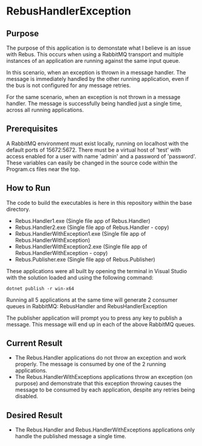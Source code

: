 # RebusHandlerException

## Purpose
The purpose of this application is to demonstate what I believe is an issue with Rebus. This occurs when using a RabbitMQ transport and multiple instances of an application are running against the same input queue. 

In this scenario, when an exception is thrown in a message handler. The message is immediately handled by the other running application, even if the bus is not configured for any message retries. 

For the same scenario, when an exception is not thrown in a message handler. The message is successfully being handled just a single time, across all running applications.

## Prerequisites
A RabbitMQ environment must exist locally, running on localhost with the default ports of 15672:5672. There must be a virtual host of 'test' with access enabled for a user with name 'admin' and a password of 'password'. These variables can easily be changed in the source code within the Program.cs files near the top.

## How to Run
The code to build the executables is here in this repository within the base directory. 

- Rebus.Handler1.exe (Single file app of Rebus.Handler)
- Rebus.Handler2.exe (Single file app of Rebus.Handler - copy)
- Rebus.HandlerWithException1.exe (Single file app of Rebus.HandlerWithException)
- Rebus.HandlerWithException2.exe (Single file app of Rebus.HandlerWithException - copy)
- Rebus.Publisher.exe (Single file app of Rebus.Publisher)

These applications were all built by opening the terminal in Visual Studio with the solution loaded and using the following command:

```
dotnet publish -r win-x64
```

Running all 5 applications at the same time will generate 2 consumer queues in RabbitMQ: RebusHandler and RebusHandlerException

The publisher application will prompt you to press any key to publish a message. This message will end up in each of the above RabbitMQ queues.

## Current Result

- The Rebus.Handler applications do not throw an exception and work properly. The message is consumed by one of the 2 running applications.
- The Rebus.HandlerWithExceptions applications throw an exception (on purpose) and demonstrate that this exception throwing causes the message to be consumed by each application, despite any retries being disabled.

## Desired Result

- The Rebus.Handler and Rebus.HandlerWithExceptions applications only handle the published message a single time.